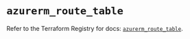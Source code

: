 # `azurerm_route_table`

Refer to the Terraform Registry for docs: [`azurerm_route_table`](https://registry.terraform.io/providers/hashicorp/azurerm/4.23.0/docs/resources/route_table).
